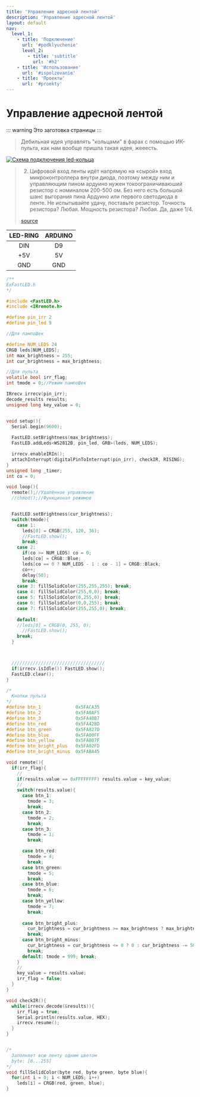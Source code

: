 ```yaml
---
title: 'Управление адресной лентой'
description: 'Управление адресной лентой'
layout: default
nav:
  level_1:
    - title: 'Подключение'
      url: '#podklyuchenie'
      level_2:
        - title: 'subtitle'
          url: '#h2'
    - title: 'Использование'
      url: '#ispolzovanie'
    - title: 'Проекты'
      url: '#proekty'
---
```

# Управление адресной лентой

::: warning
Это заготовка страницы
:::


> Дебильная идея управлять "кольцами" в фарах с помощью ИК-пульта, как нам вообще пришла такая идея, жееесть.

[![Схема подключения led-кольца](https://orpi.borland.ml/codelab/images/1d6edcff-4cbe-4366-bd31-e364fe8dc310.png "Схема подключения led-кольца")](https://orpi.borland.ml/codelab/images/1d6edcff-4cbe-4366-bd31-e364fe8dc310.png)




>2) Цифровой вход ленты идёт напрямую на «сырой» вход микроконтроллера внутри диода, поэтому между ним и управляющим пином ардуино нужен токоограничиваюший резистор с номиналом 200-500 ом.
>Без него есть большой шанс выгорания пина Ардуино или первого светодиода в ленте.
>Не испытывайте удачу, поставьте резистор. Точность резистора? Любая. Мощность резистора? Любая. Да, даже 1/4.
>
>[source](https://alexgyver.ru/ws2812_guide/)

| LED-RING | ARDUINO |
| :------: | :-----: |
| DIN      | D9      |
| +5V      | 5V      |
| GND      | GND     |

```c
/**
ExFastLED.h
*/

#include <FastLED.h>
#include <IRremote.h>

#define pin_irr 2
#define pin_led 9

//Для лампоШек

#define NUM_LEDS 24
CRGB leds[NUM_LEDS];
int max_brightness = 255;
int cur_brightness = max_brightness;

//Для пульта
volatile bool irr_flag;
int tmode = 0;//Режим лампоШек

IRrecv irrecv(pin_irr);
decode_results results;
unsigned long key_value = 0;


void setup(){
  Serial.begin(9600);
  
  FastLED.setBrightness(max_brightness);
  FastLED.addLeds<WS2812B, pin_led, GRB>(leds, NUM_LEDS);

  irrecv.enableIRIn();
  attachInterrupt(digitalPinToInterrupt(pin_irr), checkIR, RISING);
}
unsigned long _timer;
int co = 0;

void loop(){
  remote();//Удалённое управление
  //chmod();//Функционал режимов


  FastLED.setBrightness(cur_brightness);
  switch(tmode){
    case 1:
      leds[0] = CRGB(255, 120, 36);
      //FastLED.show();
      break;
    case 2:     
      if(co >= NUM_LEDS) co = 0;
      leds[co] = CRGB::Blue;
      leds[co == 0 ? NUM_LEDS - 1 : co - 1] = CRGB::Black;
      co++;
      delay(50);
      break;
    case 3: fillSolidColor(255,255,255); break;
    case 4: fillSolidColor(255,0,0); break;
    case 5: fillSolidColor(0,255,0); break;
    case 6: fillSolidColor(0,0,255); break;
    case 7: fillSolidColor(255,255,0); break;
    
    default: 
    //leds[0] = CRGB(0, 255, 0);
      //FastLED.show();
    break;
  }



  ///////////////////////////////////
  if(irrecv.isIdle()) FastLED.show();
  FastLED.clear();
}

/*
  Кнопки пульта
*/
#define btn_1             0x5FACA35
#define btn_2             0x5FA0AF5
#define btn_3             0x5FA48B7
#define btn_red           0x5FA42BD
#define btn_green         0x5FA827D
#define btn_blue          0x5FA00FF
#define btn_yellow        0x5FA807F
#define btn_bright_plus   0x5FA02FD
#define btn_bright_minus  0x5FABA45

void remote(){
  if(irr_flag){
    //
    if(results.value == 0xFFFFFFFF) results.value = key_value;
    //
    switch(results.value){
      case btn_1:
        tmode = 3;
        break;
      case btn_2:
        tmode = 2;
        break;
      case btn_3:
        tmode = 1;
        break;

      case btn_red:
        tmode = 4;
        break;
      case btn_green:
        tmode = 5;
        break;
      case btn_blue:
        tmode = 6;
        break;
      case btn_yellow:
        tmode = 7;
        break;
        
      case btn_bright_plus:
        cur_brightness = cur_brightness >= max_brightness ? max_brightness : cur_brightness += 50;
        break;
      case btn_bright_minus:
        cur_brightness = cur_brightness <= 0 ? 0 : cur_brightness -= 50;
        break;
      default: tmode = 999; break;
    }
    //
    key_value = results.value;
    irr_flag = false;
  }
}

void checkIR(){
  while(irrecv.decode(&results)){
    irr_flag = true;
    Serial.println(results.value, HEX);
    irrecv.resume();
  }
}


/*
  Заполняет всю ленту одним цветом
  byte: [0...255]
*/
void fillSolidColor(byte red, byte green, byte blue){
  for(int i = 0; i < NUM_LEDS; i++)
    leds[i] = CRGB(red, green, blue);
}
```
